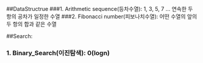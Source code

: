 ##DataStructrue
###1. Arithmetic sequence(등차수열): 1, 3, 5, 7 ... 연속한 두 항의 공차가 일정한 수열
###2. Fibonacci number(피보나치수열): 어떤 수열의 앞의 두 항의 합과 같은 수열

##Search:

### 1. Binary_Search(이진탐색): 0(logn) 
